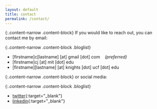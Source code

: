 ```yaml
---
layout: default
title: contact
permalink: /contact/
---
```


{:.content-narrow .content-block}
If you would like to reach out, you can contact me by email:

{:.content-narrow .content-block .bloglist}
- [firstname]c[lastname] [at] gmail [dot] com &nbsp;&nbsp;&nbsp;*(preferred)*
- [firstname]cj [at] mit [dot] edu
- [firstname][lastname] [at] knights [dot] ucf [dot] edu

{:.content-narrow .content-block}
or social media:

{:.content-narrow .content-block .bloglist}
- [twitter](https://twitter.com/lailacjohnston){:target="_blank"}
- [linkedin](https://www.linkedin.com/in/lailacjohnston/){:target="_blank"}
